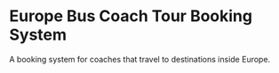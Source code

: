 # Europe Bus Coach Tour Booking System
A booking system for coaches that travel to destinations inside Europe.

